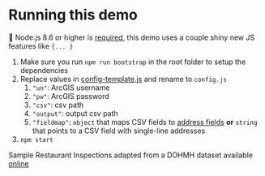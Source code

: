 # Running this demo

:loudspeaker: Node.js 8.6 or higher is [required](http://node.green/), this demo uses a couple shiny new JS features like `{... }`

1. Make sure you run `npm run bootstrap` in the root folder to setup the dependencies
2. Replace values in [config-template.js](/demos/batch-geocoder/config-template.js) and rename to `config.js`
   1. `"un"`: ArcGIS username
   2. `"pw"`: ArcGIS password
   3. `"csv"`: csv path
   4. `"output"`: output csv path
   5. `"fieldmap"`: `object` that maps CSV fields to [address fields](https://esri.github.io/arcgis-rest-js/api/geocoder/IAddressBulk/) __or__ `string` that points to a CSV field with single-line addresses
3. `npm start`

Sample Restaurant Inspections adapted from a DOHMH dataset available [online](https://data.cityofnewyork.us/Health/DOHMH-New-York-City-Restaurant-Inspection-Results/xx67-kt59/data)

